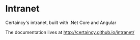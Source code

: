 ﻿# Intranet

Certaincy's intranet, built with .Net Core and Angular

The documentation lives at http://certaincy.github.io/intranet/